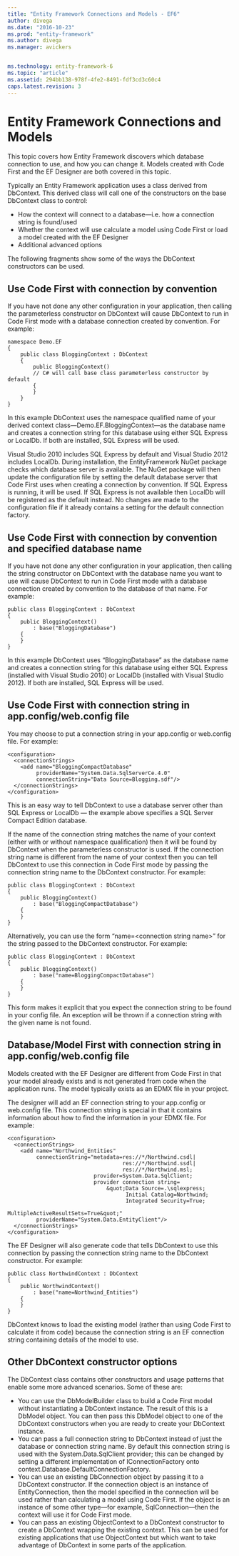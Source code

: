 ```yaml
---
title: "Entity Framework Connections and Models - EF6"
author: divega
ms.date: "2016-10-23"
ms.prod: "entity-framework"
ms.author: divega
ms.manager: avickers


ms.technology: entity-framework-6
ms.topic: "article"
ms.assetid: 294bb138-978f-4fe2-8491-fdf3cd3c60c4
caps.latest.revision: 3
---
```

# Entity Framework Connections and Models
This topic covers how Entity Framework discovers which database connection to use, and how you can change it. Models created with Code First and the EF Designer are both covered in this topic.  
  
Typically an Entity Framework application uses a class derived from DbContext. This derived class will call one of the constructors on the base DbContext class to control:  
  
- How the context will connect to a database—i.e. how a connection string is found/used  
- Whether the context will use calculate a model using Code First or load a model created with the EF Designer  
- Additional advanced options  
  
The following fragments show some of the ways the DbContext constructors can be used.  
  
## Use Code First with connection by convention  
  
If you have not done any other configuration in your application, then calling the parameterless constructor on DbContext will cause DbContext to run in Code First mode with a database connection created by convention. For example:  
  
```  
namespace Demo.EF 
{ 
    public class BloggingContext : DbContext 
    { 
        public BloggingContext() 
        // C# will call base class parameterless constructor by default 
        { 
        } 
    } 
}
```  
  
In this example DbContext uses the namespace qualified name of your derived context class—Demo.EF.BloggingContext—as the database name and creates a connection string for this database using either SQL Express or LocalDb. If both are installed, SQL Express will be used.  
  
Visual Studio 2010 includes SQL Express by default and Visual Studio 2012 includes LocalDb. During installation, the EntityFramework NuGet package checks which database server is available. The NuGet package will then update the configuration file by setting the default database server that Code First uses when creating a connection by convention. If SQL Express is running, it will be used. If SQL Express is not available then LocalDb will be registered as the default instead. No changes are made to the configuration file if it already contains a setting for the default connection factory.  
  
## Use Code First with connection by convention and specified database name  
  
If you have not done any other configuration in your application, then calling the string constructor on DbContext with the database name you want to use will cause DbContext to run in Code First mode with a database connection created by convention to the database of that name. For example:  
  
```  
public class BloggingContext : DbContext 
{ 
    public BloggingContext() 
        : base("BloggingDatabase") 
    { 
    } 
}
```  
  
In this example DbContext uses “BloggingDatabase” as the database name and creates a connection string for this database using either SQL Express (installed with Visual Studio 2010) or LocalDb (installed with Visual Studio 2012). If both are installed, SQL Express will be used.  
  
## Use Code First with connection string in app.config/web.config file  
  
You may choose to put a connection string in your app.config or web.config file. For example:  
  
```  
<configuration> 
  <connectionStrings> 
    <add name="BloggingCompactDatabase" 
         providerName="System.Data.SqlServerCe.4.0" 
         connectionString="Data Source=Blogging.sdf"/> 
  </connectionStrings> 
</configuration>
```  
  
This is an easy way to tell DbContext to use a database server other than SQL Express or LocalDb — the example above specifies a SQL Server Compact Edition database.  
  
If the name of the connection string matches the name of your context (either with or without namespace qualification) then it will be found by DbContext when the parameterless constructor is used. If the connection string name is different from the name of your context then you can tell DbContext to use this connection in Code First mode by passing the connection string name to the DbContext constructor. For example:  
  
```  
public class BloggingContext : DbContext 
{ 
    public BloggingContext() 
        : base("BloggingCompactDatabase") 
    { 
    } 
}
```  
  
Alternatively, you can use the form “name=\<connection string name\>” for the string passed to the DbContext constructor. For example:  
  
```  
public class BloggingContext : DbContext 
{ 
    public BloggingContext() 
        : base("name=BloggingCompactDatabase") 
    { 
    } 
}
```  
  
This form makes it explicit that you expect the connection string to be found in your config file. An exception will be thrown if a connection string with the given name is not found.  
  
## Database/Model First with connection string in app.config/web.config file  
  
Models created with the EF Designer are different from Code First in that your model already exists and is not generated from code when the application runs. The model typically exists as an EDMX file in your project.  
  
The designer will add an EF connection string to your app.config or web.config file. This connection string is special in that it contains information about how to find the information in your EDMX file. For example:  
  
```  
<configuration>  
  <connectionStrings>  
    <add name="Northwind_Entities"  
         connectionString="metadata=res://*/Northwind.csdl|  
                                    res://*/Northwind.ssdl|  
                                    res://*/Northwind.msl;  
                           provider=System.Data.SqlClient;  
                           provider connection string=  
                               &quot;Data Source=.\sqlexpress;  
                                     Initial Catalog=Northwind;  
                                     Integrated Security=True;  
                                     MultipleActiveResultSets=True&quot;"  
         providerName="System.Data.EntityClient"/>  
  </connectionStrings>  
</configuration>
```  
  
The EF Designer will also generate code that tells DbContext to use this connection by passing the connection string name to the DbContext constructor. For example:  
  
```  
public class NorthwindContext : DbContext 
{ 
    public NorthwindContext() 
        : base("name=Northwind_Entities") 
    { 
    } 
}
```  
  
DbContext knows to load the existing model (rather than using Code First to calculate it from code) because the connection string is an EF connection string containing details of the model to use.  
  
## Other DbContext constructor options  
  
The DbContext class contains other constructors and usage patterns that enable some more advanced scenarios. Some of these are:  
  
- You can use the DbModelBuilder class to build a Code First model without instantiating a DbContext instance. The result of this is a DbModel object. You can then pass this DbModel object to one of the DbContext constructors when you are ready to create your DbContext instance.  
- You can pass a full connection string to DbContext instead of just the database or connection string name. By default this connection string is used with the System.Data.SqlClient provider; this can be changed by setting a different implementation of IConnectionFactory onto context.Database.DefaultConnectionFactory.  
- You can use an existing DbConnection object by passing it to a DbContext constructor. If the connection object is an instance of EntityConnection, then the model specified in the connection will be used rather than calculating a model using Code First. If the object is an instance of some other type—for example, SqlConnection—then the context will use it for Code First mode.  
- You can pass an existing ObjectContext to a DbContext constructor to create a DbContext wrapping the existing context. This can be used for existing applications that use ObjectContext but which want to take advantage of DbContext in some parts of the application.  
  